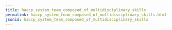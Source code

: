 ```yaml
---
title: haccp_system_team_composed_of_multidisciplinary_skills
permalink: haccp_system_team_composed_of_multidisciplinary_skills.html
jsonid: haccp_system_team_composed_of_multidisciplinary_skills
---
```

